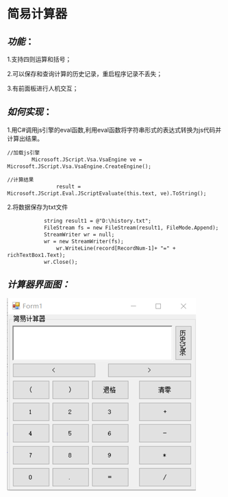 # **简易计算器**<br>
## *功能*：
1.支持四则运算和括号；<br>

2.可以保存和查询计算的历史记录，重启程序记录不丢失；<br>

3.有前面板进行人机交互；

## *如何实现*：

1.用C#调用js引擎的eval函数,利用eval函数将字符串形式的表达式转换为js代码并计算出结果。
```
//加载js引擎
        Microsoft.JScript.Vsa.VsaEngine ve = Microsoft.JScript.Vsa.VsaEngine.CreateEngine();
```
```
//计算结果
                result = Microsoft.JScript.Eval.JScriptEvaluate(this.text, ve).ToString();
```

2.将数据保存为txt文件

```
            string result1 = @"D:\history.txt";
            FileStream fs = new FileStream(result1, FileMode.Append);
            StreamWriter wr = null;
            wr = new StreamWriter(fs);
                wr.WriteLine(record[RecordNum-1]+ "=" + richTextBox1.Text);
            wr.Close();
```


## *计算器界面图：*


![](https://github.com/hust-p/picture/blob/master/QQ%E5%9B%BE%E7%89%8720180817124347.png)
